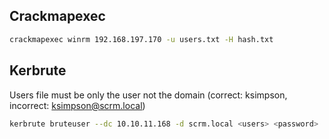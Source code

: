 ## Crackmapexec
```bash
crackmapexec winrm 192.168.197.170 -u users.txt -H hash.txt
```

## Kerbrute
Users file must be only the user not the domain (correct: ksimpson, incorrect: ksimpson@scrm.local)
```bash
kerbrute bruteuser --dc 10.10.11.168 -d scrm.local <users> <password>
```